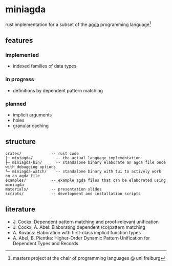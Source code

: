 # miniagda
rust implementation for a subset of the [agda](https://github.com/agda/agda) programming language[^0]

## features

### implemented
- indexed families of data types

### in progress
- definitions by dependent pattern matching

### planned
- implicit arguments 
- holes
- granular caching

## structure

```
crates/             -- rust code
├─ miniagda/          -- the actual language implementation
├─ miniagda-bin/      -- standalone binary elaborate an agda file once with debugging options
└─ miniagda-watch/    -- standalone binary with tui to actively work on an agda file
examples/           -- example agda files that can be elaborated using miniagda
materials/          -- presentation slides
scripts/            -- development and installation scripts
```

## literature

- J. Cockx: Dependent pattern matching and proof-relevant unification
- J. Cockx, A. Abel: Elaborating dependent (co)pattern matching
- A. Kovacs: Elaboration with first-class implicit function types
- A. Abel, B. Pientka: Higher-Order Dynamic Pattern Unification for Dependent Types and Records

[^0]: masters project at the chair of programming languages @ uni freiburg